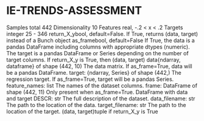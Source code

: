 # IE-TRENDS-ASSESSMENT
Samples total 442
Dimensionality 10
Features real, -.2 < x < .2
Targets integer 25 - 346
return_X_ybool, default=False.
  If True, returns (data, target) instead of a Bunch object
as_framebool, default=False
  If True, the data is a pandas DataFrame including columns with appropriate dtypes (numeric). The target is a pandas DataFrame or Series depending on the number of   target columns. If return_X_y is True, then (data, target)
  data{ndarray, dataframe} of shape (442, 10)
The data matrix. If as_frame=True, data will be a pandas DataFrame.
target: {ndarray, Series} of shape (442,)
The regression target. If as_frame=True, target will be a pandas Series.
feature_names: list
The names of the dataset columns.
frame: DataFrame of shape (442, 11)
Only present when as_frame=True. DataFrame with data and target
DESCR: str
The full description of the dataset.
data_filename: str
The path to the location of the data.
target_filename: str
The path to the location of the target.
(data, target)tuple if return_X_y is True
